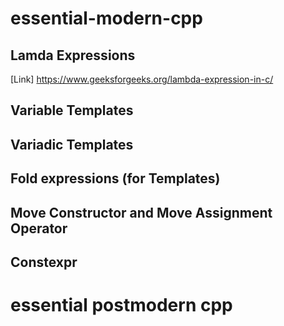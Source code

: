 # essential-modern-cpp

## Lamda Expressions

[Link] https://www.geeksforgeeks.org/lambda-expression-in-c/


## Variable Templates

## Variadic Templates

## Fold expressions (for Templates)

## Move Constructor and Move Assignment Operator

## Constexpr




# essential postmodern cpp

